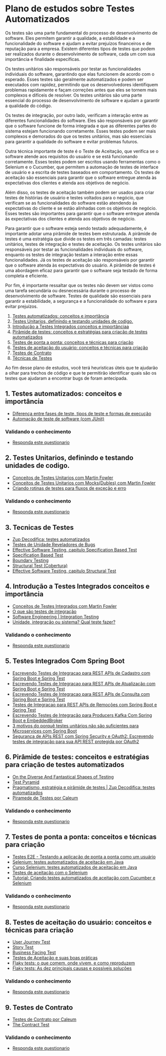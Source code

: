 # Plano de estudos sobre Testes Automatizados

Os testes são uma parte fundamental do processo de desenvolvimento de software. Eles permitem garantir a qualidade, a estabilidade e a funcionalidade do software e ajudam a evitar prejuízos financeiros e de reputação para a empresa. Existem diferentes tipos de testes que podem ser realizados durante o desenvolvimento de software, cada um com sua importância e finalidade específicas.

Os testes unitários são responsáveis por testar as funcionalidades individuais do software, garantindo que elas funcionem de acordo com o esperado. Esses testes são geralmente automatizados e podem ser executados com rapidez, permitindo que os desenvolvedores identifiquem problemas rapidamente e façam correções antes que eles se tornem mais complexos e difíceis de resolver. Os testes unitários são uma parte essencial do processo de desenvolvimento de software e ajudam a garantir a qualidade do código.

Os testes de integração, por outro lado, verificam a interação entre as diferentes funcionalidades do software. Eles são responsáveis por garantir que o software funcione de forma integrada e que as diferentes partes do sistema estejam funcionando corretamente. Esses testes podem ser mais complexos e demorados do que os testes unitários, mas são essenciais para garantir a qualidade do software e evitar problemas futuros.

Outra técnica importante de teste é o Teste de Aceitação, que verifica se o software atende aos requisitos do usuário e se está funcionando corretamente. Esses testes podem ser escritos usando ferramentas como o Selenium e o Cucumber, que permitem a automação de testes de interface de usuário e a escrita de testes baseados em comportamento. Os testes de aceitação são essenciais para garantir que o software entregue atenda às expectativas dos clientes e atenda aos objetivos de negócio.

Além disso, os testes de aceitação também podem ser usados para criar testes de histórias de usuário e testes voltados para o negócio, que verificam se as funcionalidades do software estão atendendo às expectativas do cliente e se estão alinhadas com os objetivos de negócio. Esses testes são importantes para garantir que o software entregue atenda às expectativas dos clientes e atenda aos objetivos de negócio.

Para garantir que o software esteja sendo testado adequadamente, é importante adotar uma pirâmide de testes bem estruturada. A pirâmide de testes é uma estratégia que divide os testes em três camadas: testes unitários, testes de integração e testes de aceitação. Os testes unitários são responsáveis por testar as funcionalidades individuais do software, enquanto os testes de integração testam a interação entre essas funcionalidades. Já os testes de aceitação são responsáveis por garantir que o software atenda às expectativas do usuário. A pirâmide de testes é uma abordagem eficaz para garantir que o software seja testado de forma completa e eficiente.

Por fim, é importante ressaltar que os testes não devem ser vistos como uma tarefa secundária ou desnecessária durante o processo de desenvolvimento de software. Testes de qualidade são essenciais para garantir a estabilidade, a segurança e a funcionalidade do software e para evitar prejuízos.

1. [Testes automatizados: conceitos e importância](#1-orienta%C3%A7%C3%A3o-a-objetos-e-t%C3%A9cnicas-de-design-de-c%C3%B3digo)
2. [Testes Unitarios, definindo e testando unidades de codigo.](#2-revisitando-design-patterns)
3. [Introdução a Testes Integrados conceitos e importânciaa](#3-solid-ou-como-juntar-oo-e-design-patterns-na-mesma-panela)
4. [Pirâmide de testes: conceitos e estratégias para criação de testes automatizados](#4-design-e-arquitetura-de-código)
5. [Testes de ponta a ponta: conceitos e técnicas para criação](#4-design-e-arquitetura-de-código)
6. [Testes de aceitação do usuário: conceitos e técnicas para criação](#4-design-e-arquitetura-de-código)
7. [Testes de Contrato](#4-design-e-arquitetura-de-código)
8. [Técnicas de Testes](#4-design-e-arquitetura-de-código)

Ao fim desse plano de estudos, você terá heuristicas úteis que te ajudarão a olhar para trechos de código e que te permitirão identificar quais são os testes que ajudaram a encontrar bugs de foram antecipada.

## 1. Testes automatizados: conceitos e importância

- [Diferença entre fases de teste, tipos de teste e formas de execução](https://www.zup.com.br/blog/tipos-de-teste)
- [Automação de teste de software (com JUnit)](https://github.com/sf105/sttp-book/blob/master/chapters/getting-started/test-automation.md)

###  Validando o conhecimento
- [Responda este questionario](https://hr.gs/conceitos-de-testes-automatizados)

## 2. Testes Unitarios, definindo e testando unidades de codigo.
- [Conceitos de Testes Unitarios com Martin Fowler](https://martinfowler.com/bliki/UnitTest.html)
- [Conceitos de Testes Unitarios com Mocks(Dubles) com Martin Fowler](https://martinfowler.com/bliki/TestDouble.html)
- [Criando rotinas de testes para fluxos de exceção e erro](http://blog.triadworks.com.br/junit-testando-fluxos-de-excecao-e-erro)

###  Validando o conhecimento
- [Responda este questionario](https://hr.gs/conceitos-de-testes-unitarios)

## 3. Tecnicas de Testes 
- [Zup Decodifica: testes automatizados](https://youtube.com/playlist?list=PLkX9oUrQ1ev4t-3laXn7H03PBCazMULYh)
- [Testes de Unidade Reveladores de Bugs](https://handora.zup.com.br/treino-completo/15)
- [Effective Software Testing, capitulo Specification Based Test](https://www.manning.com/books/effective-software-testing)
- [Specification Based Test](https://github.com/zup-academy/materiais-publicos-treinamentos/blob/main/testes-de-unidade-reveladores-de-bugs/specification-test.md)
- [Boundary Testing](https://github.com/zup-academy/materiais-publicos-treinamentos/blob/main/testes-de-unidade-reveladores-de-bugs/boundary-test.md)
- [Structural Test (Cobertura)](https://github.com/zup-academy/materiais-publicos-treinamentos/blob/main/testes-de-unidade-reveladores-de-bugs/structural-test.md)
- [Effective Software Testing, capitulo Structural Test](https://www.manning.com/books/effective-software-testing)

## 4. Introdução a Testes Integrados conceitos e importância

- [Conceitos de Testes Integrados com Martin Fowler](https://martinfowler.com/bliki/IntegrationTest.html)         
- [O que são testes de integração](https://www.youtube.com/watch?v=S73guxvsKNk)
- [Software Engineering | Integration Testing](https://www.geeksforgeeks.org/software-engineering-integration-testing/)           
- [Unidade, integração ou sistema? Qual teste fazer?](https://www.alura.com.br/artigos/unidade-integracao-ou-sistema-qual-teste-fazer?gclid=Cj0KCQjw2cWgBhDYARIsALggUhqdHQOq-tnJ19arCkRxQSXfix-vP0X1t7wkNLuWZmyfH1FZuT96RBcaAh0HEALw_wcB)

###  Validando o conhecimento
- [Responda este questionario](https://hr.gs/conceitos-de-testes-integrados)
              
## 5. Testes Integrados Com Spring Boot

- [Escrevendo Testes de Integracao para REST APIs  de Cadastro com Spring Boot e Spring Test](https://handora.zup.com.br/cardapio/15)
- [Escrevendo Testes de Integracao para REST APIs  de Atualização com Spring Boot e Spring Test](https://handora.zup.com.br/cardapio/58)          
- [Escrevendo Testes de Integracao para REST APIs  de Consulta com Spring Boot e Spring Test](https://handora.zup.com.br/cardapio/57)
- [Testes de Integracao para REST APIs de Remoções com Spring Boot e Spring Test](https://handora.zup.com.br/cardapio/59)
- [Escrevendo Testes de Integração para Producers Kafka Com Spring Boot e EmbeddedBroker](https://dev.to/jordihofc/escrevendo-testes-de-integracao-para-producers-kafka-com-spring-boot-e-embeddedbroker-5b94)
- [3 motivos do porquê testes unitários não são suficientes para Microservices com Spring Boot](https://dev.to/jordihofc/3-motivos-do-porque-testes-unitarios-nao-sao-suficientes-para-microservices-com-spring-boot-33lk)
- [Segurança de APIs REST com Spring Security e OAuth2: Escrevendo testes de integração para sua API REST protegida por OAuth2](https://handora.zup.com.br/cardapio/67)

## 6. Pirâmide de testes: conceitos e estratégias para criação de testes automatizados

- [On the Diverse And Fantastical Shapes of Testing](https://martinfowler.com/articles/2021-test-shapes.html)
- [Test Pyramid](https://martinfowler.com/articles/practical-test-pyramid.html)
- [Pragmatismo, estratégia e pirâmide de testes | Zup Decodifica: testes automatizados](https://www.youtube.com/watch?v=xDV-uSN5MjM)
- [Piramede de Testes por Caleum](https://github.com/caelum/apostila-microservices-com-spring-cloud/blob/master/11-testes-automatizados-e-contratos.md#pir%C3%A2mide-de-testes)

###  Validando o conhecimento
- [Responda este questionario](https://hr.gs/conceitos-de-piramide-testes)

## 7. Testes de ponta a ponta: conceitos e técnicas para criação

- [Testes E2E - Testando a aplicação de ponta a ponta como um usuário](https://www.youtube.com/watch?v=0-hoAU7LtxA)
- [Selenium: testes automatizados de aceitação em Java](https://www.alura.com.br/conteudo/selenium-testes-automatizados-aceitacao-java)
- [Curso Selenium: testes automatizados de aceitação em Java](https://www.alura.com.br/curso-online-selenium-testes-automatizados-aceitacao-java?gclid=Cj0KCQjw8qmhBhClARIsANAtbofuPXNjLdX6bVXRWxGUpLfHkgLvJufYdSG_-fc-vxdnciV4-XqA5G0aArk_EALw_wcB)
- [Testes de aceitação com o Selenium](https://www.alura.com.br/artigos/testes-de-aceitacao-com-o-selenium)
- [Tutorial: Criando testes automatizados de aceitação com Cucumber e Selenium](https://medium.com/@junioalbino/tutorial-criando-testes-automatizados-de-aceita%C3%A7%C3%A3o-com-cucumber-e-selenium-f675374ad45)

###  Validando o conhecimento
- [Responda este questionario](https://hr.gs/conceitos-de-testes-de-ponta-a-ponta)


## 8. Testes de aceitação do usuário: conceitos e técnicas para criação
- [User Journey Test ](https://martinfowler.com/bliki/UserJourneyTest.html)
- [Story Test](https://martinfowler.com/bliki/StoryTest.html)
- [Business Facing Test](https://martinfowler.com/bliki/BusinessFacingTest.html)
- [Testes de Aceitação e suas boas práticas](https://www.alura.com.br/artigos/testes-de-aceitacao-e-suas-boas-praticas)
- [Flaky tests: o que comem, onde vivem, e como reproduzem](https://www.youtube.com/watch?v=NE0Hf4HsH7o)
- [Flaky tests: As dez principais causas e possíveis soluções](https://youtu.be/AaFvJ2H0k3Y)

###  Validando o conhecimento
- [Responda este questionario](https://hr.gs/conceitos-de-testes-de-aceitacao)

## 9. Testes de Contrato

- [Testes de Contrato por Caleum](https://github.com/caelum/apostila-microservices-com-spring-cloud/blob/master/11-testes-automatizados-e-contratos.md#testes-de-contratos)
- [The Contract Test](https://martinfowler.com/bliki/ContractTest.html)

###  Validando o conhecimento
- [Responda este questionario](https://hr.gs/conceitos-de-testes-de-contrato)
